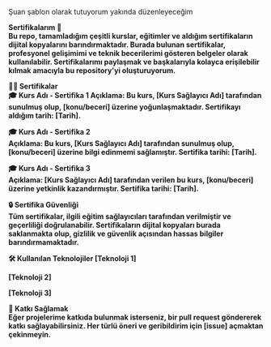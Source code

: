 Şuan şablon olarak tutuyorum yakında düzenleyeceğim

<b>Sertifikalarım 📜 <br>
Bu repo, tamamladığım çeşitli kurslar, eğitimler ve aldığım sertifikaların dijital kopyalarını barındırmaktadır. Burada bulunan sertifikalar, profesyonel gelişimimi ve teknik becerilerimi gösteren belgeler olarak kullanılabilir. Sertifikalarımı paylaşmak ve başkalarıyla kolayca erişilebilir kılmak amacıyla bu repository'yi oluşturuyorum.

🧑‍💻 Sertifikalar <br>
🎓 Kurs Adı - Sertifika 1
Açıklama: Bu kurs, [Kurs Sağlayıcı Adı] tarafından sunulmuş olup, [konu/beceri] üzerine yoğunlaşmaktadır. Sertifikayı aldığım tarih: [Tarih].

🎓 Kurs Adı - Sertifika 2 <br>
Açıklama: Bu kurs, [Kurs Sağlayıcı Adı] tarafından sunulmuş olup, [konu/beceri] üzerine bilgi edinmemi sağlamıştır. Sertifika tarihi: [Tarih].

🎓 Kurs Adı - Sertifika 3 <br>
Açıklama: [Kurs Sağlayıcı Adı] tarafından verilen bu kurs, [konu/beceri] üzerine yetkinlik kazandırmıştır. Sertifika tarihi: [Tarih].

🔒 Sertifika Güvenliği <br>
Tüm sertifikalar, ilgili eğitim sağlayıcıları tarafından verilmiştir ve geçerliliği doğrulanabilir. Sertifikaların dijital kopyaları burada saklanmakta olup, gizlilik ve güvenlik açısından hassas bilgiler barındırmamaktadır.

🛠️ Kullanılan Teknolojiler 
[Teknoloji 1]

[Teknoloji 2]

[Teknoloji 3]

📌 Katkı Sağlamak <br>
Eğer projelerime katkıda bulunmak isterseniz, bir pull request göndererek katkı sağlayabilirsiniz. Her türlü öneri ve geribildirim için [issue] açmaktan çekinmeyin.
